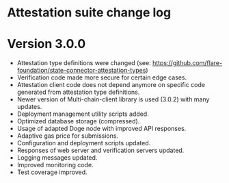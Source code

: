 # Attestation suite change log

# Version 3.0.0

- Attestation type definitions were changed (see: https://github.com/flare-foundation/state-connector-attestation-types)
- Verification code made more secure for certain edge cases.
- Attestation client code does not depend anymore on specific code generated from attestation type definitions.
- Newer version of Multi-chain-client library is used (3.0.2) with many updates.
- Deployment management utility scripts added.
- Optimized database storage (compressed).
- Usage of adapted Doge node with improved API responses.
- Adaptive gas price for submissions.
- Configuration and deployment scripts updated.
- Responses of web server and verification servers updated.
- Logging messages updated.
- Improved monitoring code.
- Test coverage improved.

